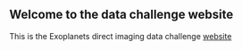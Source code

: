 ## Welcome to the data challenge website 

This is the Exoplanets direct imaging data challenge [website](https://carlgogo.github.io/exoimaging_challenge/)
